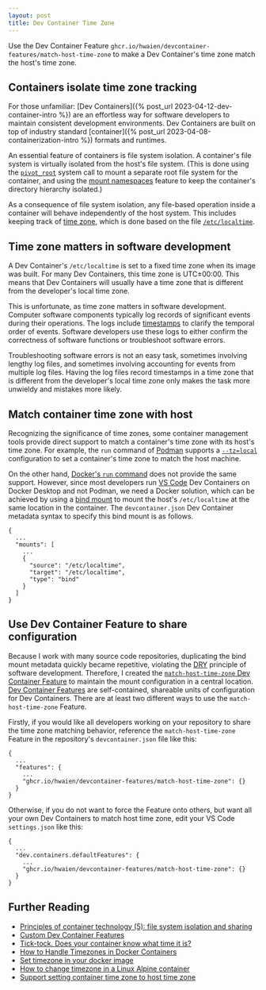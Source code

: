 ```yaml
---
layout: post
title: Dev Container Time Zone
---
```


Use the Dev Container Feature `ghcr.io/hwaien/devcontainer-features/match-host-time-zone` to make a Dev Container's time zone match the host's time zone.

## Containers isolate time zone tracking

For those unfamiliar: [Dev Containers]({% post_url 2023-04-12-dev-container-intro %}) are an effortless way for software developers to maintain consistent development environments. Dev Containers are built on top of industry standard [container]({% post_url 2023-04-08-containerization-intro %}) formats and runtimes.

An essential feature of containers is file system isolation. A container's file system is virtually isolated from the host's file system. (This is done using the [`pivot_root`](https://man7.org/linux/man-pages/man2/pivot_root.2.html) system call to mount a separate root file system for the container, and using the [mount namespaces](https://www.man7.org/linux/man-pages/man7/mount_namespaces.7.html) feature to keep the container's directory hierarchy isolated.)

As a consequence of file system isolation, any file-based operation inside a container will behave independently of the host system. This includes keeping track of [time zone](https://en.wikipedia.org/wiki/Time_zone), which is done based on the file [`/etc/localtime`](https://www.freedesktop.org/software/systemd/man/localtime.html).

## Time zone matters in software development

A Dev Container's `/etc/localtime` is set to a fixed time zone when its image was built. For many Dev Containers, this time zone is UTC±00:00. This means that Dev Containers will usually have a time zone that is different from the developer's local time zone.

This is unfortunate, as time zone matters in software development. Computer software components typically log records of significant events during their operations. The logs include [timestamps](<https://en.wikipedia.org/wiki/Timestamping_(computing)>) to clarify the temporal order of events. Software developers use these logs to either confirm the correctness of software functions or troubleshoot software errors.

Troubleshooting software errors is not an easy task, sometimes involving lengthy log files, and sometimes involving accounting for events from multiple log files. Having the log files record timestamps in a time zone that is different from the developer's local time zone only makes the task more unwieldy and mistakes more likely.

## Match container time zone with host

Recognizing the significance of time zones, some container management tools provide direct support to match a container's time zone with its host's time zone. For example, the `run` command of [Podman](https://podman.io/) supports a [`--tz=local`](https://docs.podman.io/en/latest/markdown/podman-run.1.html#tz-timezone) configuration to set a container's time zone to match the host machine.

On the other hand, [Docker's `run` command](https://docs.docker.com/engine/reference/commandline/run/) does not provide the same support. However, since most developers run [VS Code](https://en.wikipedia.org/wiki/Visual_Studio_Code) Dev Containers on Docker Desktop and not Podman, we need a Docker solution, which can be achieved by using a [bind mount](https://docs.docker.com/get-started/06_bind_mounts/) to mount the host's `/etc/localtime` at the same location in the container. The `devcontainer.json` Dev Container metadata syntax to specify this bind mount is as follows.

```
{
  ...
  "mounts": [
    ...
    {
      "source": "/etc/localtime",
      "target": "/etc/localtime",
      "type": "bind"
    }
  ]
}
```

## Use Dev Container Feature to share configuration

Because I work with many source code repositories, duplicating the bind mount metadata quickly became repetitive, violating the [DRY](https://en.wikipedia.org/wiki/Don't_repeat_yourself) principle of software development. Therefore, I created the [`match-host-time-zone` Dev Container Feature](https://github.com/hwaien/devcontainer-features/tree/main/src/match-host-time-zone) to maintain the mount configuration in a central location. [Dev Container Features](https://containers.dev/implementors/features/) are self-contained, shareable units of configuration for Dev Containers. There are at least two different ways to use the `match-host-time-zone` Feature.

Firstly, if you would like all developers working on your repository to share the time zone matching behavior, reference the `match-host-time-zone` Feature in the repository's `devcontainer.json` file like this:

```
{
  ...
  "features": {
    ...
    "ghcr.io/hwaien/devcontainer-features/match-host-time-zone": {}
  }
}
```

Otherwise, if you do not want to force the Feature onto others, but want all your own Dev Containers to match host time zone, edit your VS Code `settings.json` like this:

```
{
  ...
  "dev.containers.defaultFeatures": {
    ...
    "ghcr.io/hwaien/devcontainer-features/match-host-time-zone": {}
  }
}
```

## Further Reading

- [Principles of container technology (5): file system isolation and sharing](https://www.sobyte.net/post/2022-04/container-fundamentals-filesystem-isolation-and-sharing/)
- [Custom Dev Container Features](https://code.visualstudio.com/blogs/2022/09/15/dev-container-features)
- [Tick-tock. Does your container know what time it is?](https://www.redhat.com/sysadmin/tick-tock-container-time)
- [How to Handle Timezones in Docker Containers](https://www.howtogeek.com/devops/how-to-handle-timezones-in-docker-containers/)
- [Set timezone in your docker image](https://dev.to/0xbf/set-timezone-in-your-docker-image-d22)
- [How to change timezone in a Linux Alpine container](https://cduser.com/pique-22-how-to-change-timezone-in-a-linux-alpine-container/)
- [Support setting container time zone to host time zone](https://github.com/microsoft/vscode-dev-containers/issues/307#issuecomment-1355599660)
